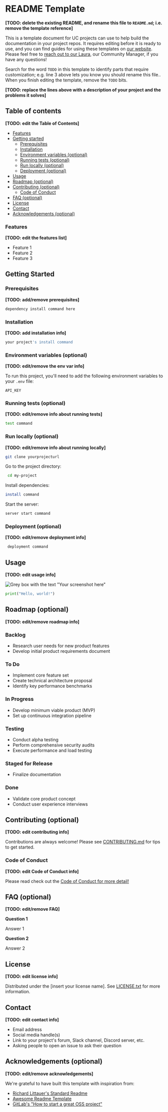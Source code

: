 # README Template

**[TODO: delete the existing README, and rename this file to `README.md`; i.e. remove the template reference]**

This is a template document for UC projects can use to help build the documentation in your project repos. It requires editing before it is ready to use, and you can find guides for using these templates on [our website](https://ucospo.net/oss-resources/#template-guides). Please feel free to [reach out to our Laura](mailto:lalangdon@ucdavis.edu), our Community Manager, if you have any questions!

Search for the word `TODO` in this template to identify parts that require customization; e.g. line 3 above lets you know you should rename this file.. When you finish editing the template, remove the `TODO` bits.

**[TODO: replace the lines above with a description of your project and the problems it solves]**

## Table of contents

**[TODO: edit the Table of Contents]**

- [Features](#features)
- [Getting started](#getting-started)
  - [Prerequisites](#prerequisites)
  - [Installation](#installation)
  - [Environment variables (optional)](#environment-variables-optional)
  - [Running tests (optional)](#running-tests-optional)
  - [Run locally (optional)](#run-locally-optional)
  - [Deployment (optional)](#deployment-optional)
- [Usage](#usage)
- [Roadmap (optional)](#roadmap-optional)
- [Contributing (optional)](#contributing-optional)
  - [Code of Conduct](#code-of-conduct)
- [FAQ (optional)](#faq-optional)
- [License](#license)
- [Contact](#contact)
- [Acknowledgements (optional)](#acknowledgements-optional)

### Features

**[TODO: edit the features list]**

- Feature 1
- Feature 2
- Feature 3

## Getting Started

### Prerequisites

**[TODO: add/remove prerequisites]**

```bash
dependency install command here
```

### Installation

**[TODO: add installation info]**

```bash
your project's install command
```

### Environment variables (optional)

**[TODO: edit/remove the env var info]**

To run this project, you'll need to add the following environment variables to your `.env` file:

`API_KEY`

### Running tests (optional)

**[TODO: edit/remove info about running tests]**

```bash
test command
```

### Run locally (optional)

**[TODO: edit/remove info about running locally]**

```bash
git clone yourprojecturl
```

Go to the project directory:

```bash
 cd my-project
```

Install dependencies:

```bash
install command
```

Start the server:

```bash
server start command
```

### Deployment (optional)

**[TODO: edit/remove deployment info]**

```bash
 deployment command
```

## Usage

**[TODO: edit usage info]**

![Grey box with the text "Your screenshot here"](screenshot.svg)

```python
print("Hello, world!")
```

## Roadmap (optional)

**[TODO: edit/remove roadmap info]**

### Backlog

- Research user needs for new product features
- Develop initial product requirements document

### To Do

- Implement core feature set
- Create technical architecture proposal
- Identify key performance benchmarks

### In Progress

- Develop minimum viable product (MVP)
- Set up continuous integration pipeline

### Testing

- Conduct alpha testing
- Perform comprehensive security audits
- Execute performance and load testing

### Staged for Release

- Finalize documentation

### Done

- Validate core product concept
- Conduct user experience interviews

## Contributing (optional)

**[TODO: edit contributing info]**

Contributions are always welcome! Please see [CONTRIBUTING.md](/CONTRIBUTING-template.md) for tips to get started.

### Code of Conduct

**[TODO: edit Code of Conduct info]**

Please read check out the [Code of Conduct for more detail!](/CODE_OF_CONDUCT-template.md)

## FAQ (optional)

**[TODO: edit/remove FAQ]**

**Question 1**

Answer 1

**Question 2**

Answer 2

## License

**[TODO: edit license info]**

Distributed under the [insert your license name]. See [LICENSE.txt](/LICENSE) for more information.

## Contact

**[TODO: edit contact info]**

- Email address
- Social media handle(s)
- Link to your project's forum, Slack channel, Discord server, etc.
- Asking people to open an issue to ask their question

## Acknowledgements (optional)

**[TODO: edit/remove acknowledgements]**

We're grateful to have built this template with inspiration from:

- [Richard Littauer's Standard Readme](https://github.com/RichardLitt/standard-readme/?tab=readme-ov-file#usage)
- [Awesome Readme Template](https://github.com/Louis3797/awesome-readme-template)
- [GitLab's "How to start a great OSS project"](https://about.gitlab.com/blog/2022/10/18/how-to-start-a-great-oss-project/)
